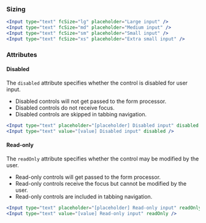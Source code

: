 ### Sizing

```jsx
<Input type="text" fcSize="lg" placeholder="Large input" />
<Input type="text" fcSize="md" placeholder="Medium input" />
<Input type="text" fcSize="sm" placeholder="Small input" />
<Input type="text" fcSize="xs" placeholder="Extra small input" />
```

### Attributes

#### Disabled

The `disabled` attribute specifies whether the control is disabled for user input.

* Disabled controls will not get passed to the form processor.
* Disabled controls do not receive focus.
* Disabled controls are skipped in tabbing navigation.

```jsx
<Input type="text" placeholder="[placeholder] Disabled input" disabled />
<Input type="text" value="[value] Disabled input" disabled />
```

#### Read-only

The `readOnly` attribute specifies whether the control may be modified by the user.

* Read-only controls will get passed to the form processor.
* Read-only controls receive the focus but cannot be modified by the user.
* Read-only controls are included in tabbing navigation.

```jsx
<Input type="text" placeholder="[placeholder] Read-only input" readOnly />
<Input type="text" value="[value] Read-only input" readOnly />
```
